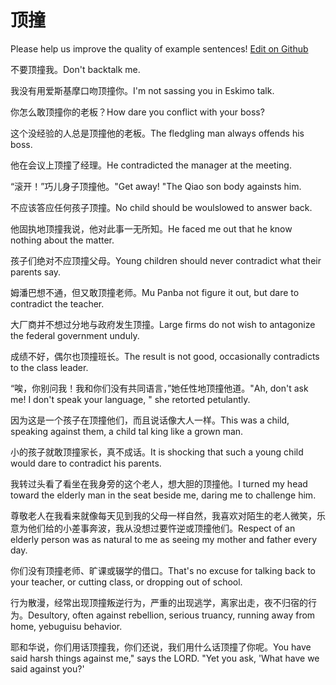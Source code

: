 # 顶撞

Please help us improve the quality of example sentences! [Edit on Github](https://github.com/jiyushe/jiyu-example-sentence-source/blob/main/chinese/dingzhuang.md)

<p><span class="chinese">不要顶撞我。</span><span class="english">Don't backtalk me.</span></p>

<p><span class="chinese">我没有用爱斯基摩口吻顶撞你。</span><span class="english">I'm not sassing you in Eskimo talk.</span></p>

<p><span class="chinese">你怎么敢顶撞你的老板？</span><span class="english">How dare you conflict with your boss?</span></p>

<p><span class="chinese">这个没经验的人总是顶撞他的老板。</span><span class="english">The fledgling man always offends his boss.</span></p>

<p><span class="chinese">他在会议上顶撞了经理。</span><span class="english">He contradicted the manager at the meeting.</span></p>

<p><span class="chinese">“滚开！”巧儿身子顶撞他。</span><span class="english">"Get away! "The Qiao son body againsts him.</span></p>

<p><span class="chinese">不应该答应任何孩子顶撞。</span><span class="english">No child should be woulslowed to answer back.</span></p>

<p><span class="chinese">他固执地顶撞我说，他对此事一无所知。</span><span class="english">He faced me out that he know nothing about the matter.</span></p>

<p><span class="chinese">孩子们绝对不应顶撞父母。</span><span class="english">Young children should never contradict what their parents say.</span></p>

<p><span class="chinese">姆潘巴想不通，但又敢顶撞老师。</span><span class="english">Mu Panba not figure it out, but dare to contradict the teacher.</span></p>

<p><span class="chinese">大厂商并不想过分地与政府发生顶撞。</span><span class="english">Large firms do not wish to antagonize the federal government unduly.</span></p>

<p><span class="chinese">成绩不好，偶尔也顶撞班长。</span><span class="english">The result is not good, occasionally contradicts to the class leader.</span></p>

<p><span class="chinese">“唉，你别问我！我和你们没有共同语言，”她任性地顶撞他道。</span><span class="english">"Ah, don't ask me! I don't speak your language, " she retorted petulantly.</span></p>

<p><span class="chinese">因为这是一个孩子在顶撞他们，而且说话像大人一样。</span><span class="english">This was a child, speaking against them, a child tal king like a grown man.</span></p>

<p><span class="chinese">小的孩子就敢顶撞家长，真不成话。</span><span class="english">It is shocking that such a young child would dare to contradict his parents.</span></p>

<p><span class="chinese">我转过头看了看坐在我身旁的这个老人，想大胆的顶撞他。</span><span class="english">I turned my head toward the elderly man in the seat beside me, daring me to challenge him.</span></p>

<p><span class="chinese">尊敬老人在我看来就像每天见到我的父母一样自然，我喜欢对陌生的老人微笑，乐意为他们给的小差事奔波，我从没想过要忤逆或顶撞他们。</span><span class="english">Respect of an elderly person was as natural to me as seeing my mother and father every day.</span></p>

<p><span class="chinese">你们没有顶撞老师、旷课或辍学的借口。</span><span class="english">That's no excuse for talking back to your teacher, or cutting class, or dropping out of school.</span></p>

<p><span class="chinese">行为散漫，经常出现顶撞叛逆行为，严重的出现逃学，离家出走，夜不归宿的行为。</span><span class="english">Desultory, often against rebellion, serious truancy, running away from home, yebuguisu behavior.</span></p>

<p><span class="chinese">耶和华说，你们用话顶撞我，你们还说，我们用什么话顶撞了你呢。</span><span class="english">You have said harsh things against me," says the LORD. "Yet you ask, 'What have we said against you?'</span></p>

